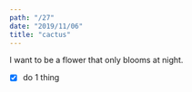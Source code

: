 ```yaml
---
path: "/27"
date: "2019/11/06"
title: "cactus"
---
```


I want to be a flower that only blooms at night.

- [x] do 1 thing
